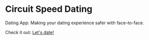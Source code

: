 # Circuit Speed Dating

Dating App: Making your dating experience safer with face-to-face.

Check it out: [Let's date!](https://circuit-speed-dating.herokuapp.com/)
